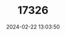 ---
title: "17326"
category: "Pipistrellus angulatus"
draft: false
date: 2024-02-22 13:03:50
languages:
  English: ["Angulate Pipistrelle", "New Guinea Pipistrelle"]
---